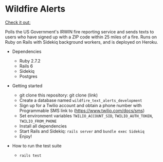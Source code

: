 # Wildfire Alerts

[Check it out:](https://www.firealert.me)

Polls the US Government's IRWIN fire reporting service and sends texts to users who have signed up with a ZIP code within 25 miles of a fire. Runs on Ruby on Rails with Sidekiq background workers, and is deployed on Heroku.

* Dependencies
    * Ruby 2.7.2
    * Rails 6
    * Sidekiq
    * Postgres

* Getting started
    * git clone this repository: git clone (link)
    * Create a database named `wildfire_text_alerts_development`
    * Sign up for a Twilio account and obtain a phone number with Programmable SMS link to (https://www.twilio.com/docs/sms)
    * Set environment variables `TWILIO_ACCOUNT_SID`, `TWILIO_AUTH_TOKEN`, `TWILIO_FROM_PHONE`
    * Install all dependencies
    * Start Rails and Sidekiq: `rails server` and `bundle exec Sidekiq`
    * Enjoy!

* How to run the test suite
    * `rails test`